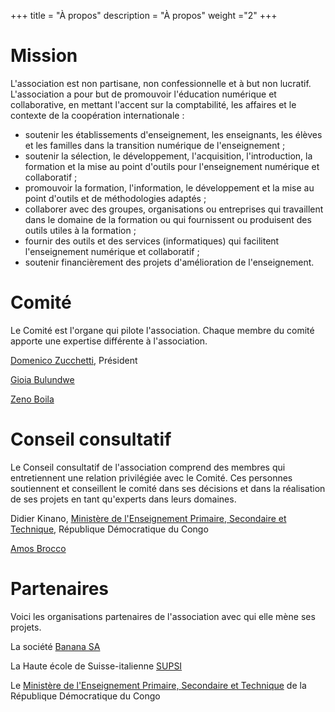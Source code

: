 +++
title = "À propos"
description = "À propos"
weight ="2"
+++
# Mission
L'association est non partisane, non confessionnelle et à but non lucratif. L'association a pour but de promouvoir l'éducation numérique et collaborative, en mettant l'accent sur la comptabilité, les affaires et le contexte de la coopération internationale :
* soutenir les établissements d'enseignement, les enseignants, les élèves et les familles dans la transition numérique de l'enseignement ;
* soutenir la sélection, le développement, l'acquisition, l'introduction, la formation et la mise au point d'outils pour l'enseignement numérique et collaboratif ;
* promouvoir la formation, l'information, le développement et la mise au point d'outils et de méthodologies adaptés ;
* collaborer avec des groupes, organisations ou entreprises qui travaillent dans le domaine de la formation ou qui fournissent ou produisent des outils utiles à la formation ;
* fournir des outils et des services (informatiques) qui facilitent l'enseignement numérique et collaboratif ;
* soutenir financièrement des projets d'amélioration de l'enseignement.

# Comité
Le Comité est l'organe qui pilote l'association.
Chaque membre du comité apporte une expertise différente à l'association.

[Domenico Zucchetti](https://www.linkedin.com/in/domenico-zucchetti-0125b4aa/), Président

[Gioia Bulundwe](https://www.linkedin.com/in/gioia-bulundwe/)

[Zeno Boila](https://www.linkedin.com/in/zeno-boila-3a09aa107/)

# Conseil consultatif
Le Conseil consultatif de l'association comprend des membres qui entretiennent une relation privilégiée avec le Comité. Ces personnes soutiennent et conseillent le comité dans ses décisions et dans la réalisation de ses projets en tant qu'experts dans leurs domaines.

Didier Kinano, [Ministère de l'Enseignement Primaire, Secondaire et Technique](https://www.eduquepsp.education/v1/), République Démocratique du Congo

[Amos Brocco](https://www.supsi.ch/home_en/strumenti/rubrica/dettaglio.6640.backLink.4baa159d-d981-4298-b02e-4c200c6bb1a9.html) 

# Partenaires
Voici les organisations partenaires de l'association avec qui elle mène ses projets.

La société [Banana SA](https://www.banana.ch/fr/societe)

La Haute école de Suisse-italienne [SUPSI](https://www.supsi.ch/home.html)

Le [Ministère de l'Enseignement Primaire, Secondaire et Technique](https://www.eduquepsp.education/v1/) de la République Démocratique du Congo